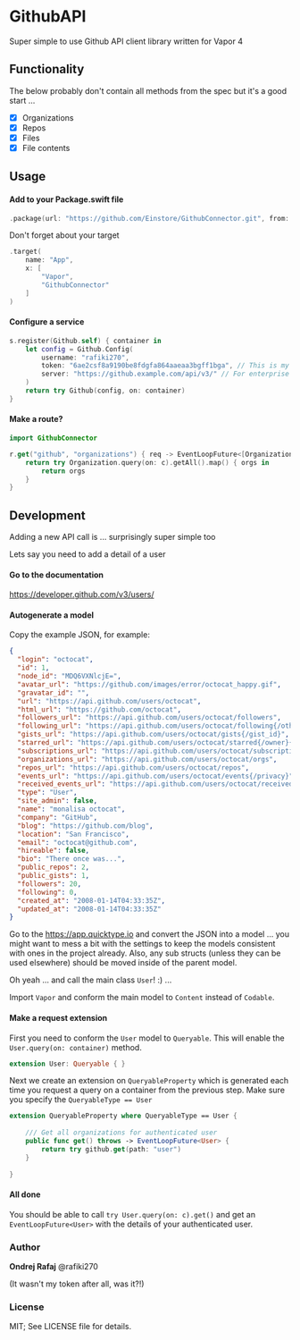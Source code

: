 # GithubAPI

Super simple to use Github API client library written for Vapor 4

## Functionality

The below probably don't contain all methods from the spec but it's a good start ...

- [x] Organizations
- [x] Repos
- [x] Files
- [x] File contents

## Usage

#### Add to your Package.swift file

```swift
.package(url: "https://github.com/Einstore/GithubConnector.git", from: "1.0.0")
```

Don't forget about your target

```swift
.target(
    name: "App",
    x: [
        "Vapor",
        "GithubConnector"
    ]
)
```

#### Configure a service
```swift
s.register(Github.self) { container in
    let config = Github.Config(
        username: "rafiki270",
        token: "6ae2csf8a9190be8fdgfa864aaeaa3bgff1bga", // This is my real token! please do not use!!!
        server: "https://github.example.com/api/v3/" // For enterprise github servers (optional)
    )
    return try Github(config, on: container)
}
```

#### Make a route?

```swift
import GithubConnector

r.get("github", "organizations") { req -> EventLoopFuture<[Organization]> in
    return try Organization.query(on: c).getAll().map() { orgs in
        return orgs
    }
}
```

## Development

Adding a new API call is ... surprisingly super simple too

Lets say you need to add a detail of a user

#### Go to the documentation

https://developer.github.com/v3/users/

#### Autogenerate a model

Copy the example JSON, for example:

```json
{
  "login": "octocat",
  "id": 1,
  "node_id": "MDQ6VXNlcjE=",
  "avatar_url": "https://github.com/images/error/octocat_happy.gif",
  "gravatar_id": "",
  "url": "https://api.github.com/users/octocat",
  "html_url": "https://github.com/octocat",
  "followers_url": "https://api.github.com/users/octocat/followers",
  "following_url": "https://api.github.com/users/octocat/following{/other_user}",
  "gists_url": "https://api.github.com/users/octocat/gists{/gist_id}",
  "starred_url": "https://api.github.com/users/octocat/starred{/owner}{/repo}",
  "subscriptions_url": "https://api.github.com/users/octocat/subscriptions",
  "organizations_url": "https://api.github.com/users/octocat/orgs",
  "repos_url": "https://api.github.com/users/octocat/repos",
  "events_url": "https://api.github.com/users/octocat/events{/privacy}",
  "received_events_url": "https://api.github.com/users/octocat/received_events",
  "type": "User",
  "site_admin": false,
  "name": "monalisa octocat",
  "company": "GitHub",
  "blog": "https://github.com/blog",
  "location": "San Francisco",
  "email": "octocat@github.com",
  "hireable": false,
  "bio": "There once was...",
  "public_repos": 2,
  "public_gists": 1,
  "followers": 20,
  "following": 0,
  "created_at": "2008-01-14T04:33:35Z",
  "updated_at": "2008-01-14T04:33:35Z"
}
```

Go to the https://app.quicktype.io and convert the JSON into a model ... you might want to mess a bit with the settings to keep the models consistent with ones in the project already. Also, any sub structs (unless they can be used elsewhere) should be moved inside of the parent model. 

Oh yeah ... and call the main class `User`! :) ...

Import `Vapor` and conform the main model to `Content` instead of `Codable`.

#### Make a request extension

First you need to conform the `User` model to `Queryable`. This will enable the `User.query(on: container)` method.

```swift
extension User: Queryable { }
```

Next we create an extension on `QueryableProperty` which is generated each time you request a query on a container from the previous step. Make sure you specify the `QueryableType == User`

```swift
extension QueryableProperty where QueryableType == User {
    
    /// Get all organizations for authenticated user
    public func get() throws -> EventLoopFuture<User> {
        return try github.get(path: "user")
    }
    
}
```

#### All done

You should be able to call `try User.query(on: c).get()` and get an `EventLoopFuture<User>` with the details of your authenticated user.

### Author

**Ondrej Rafaj** @rafiki270

(It wasn't my token after all, was it?!)

### License

MIT; See LICENSE file for details.
